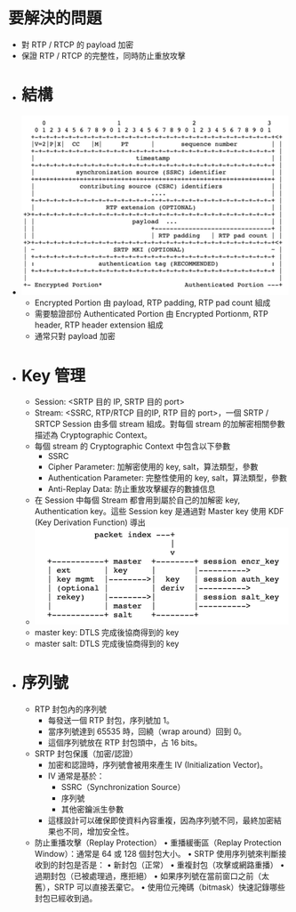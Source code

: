 # 要解決的問題
- 對 RTP / RTCP 的 payload 加密
- 保證 RTP / RTCP 的完整性，同時防止重放攻擊
- # 結構
- ![image.png](../assets/image_1745823294705_0.png)
	- Encrypted Portion 由 payload, RTP padding, RTP pad count 組成
	- 需要驗證部份 Authenticated Portion 由 Encrypted Portionm, RTP header, RTP header extension 組成
	- 通常只對 payload 加密
- # Key 管理
	- Session: <SRTP 目的 IP, SRTP 目的 port>
	- Stream: <SSRC, RTP/RTCP 目的IP, RTP 目的 port>，一個 SRTP / SRTCP Session 由多個 stream 組成。對每個 stream 的加解密相關參數描述為 Cryptographic Context。
	- 每個 stream 的 Cryptographic Context 中包含以下參數
		- SSRC
		- Cipher Parameter: 加解密使用的 key, salt，算法類型，參數
		- Authentication Parameter: 完整性使用的 key, salt，算法類型，參數
		- Anti-Replay Data: 防止重放攻擊緩存的數據信息
	- 在 Session 中每個 Stream 都會用到屬於自己的加解密 key, Authentication key。這些 Session key 是通過對 Master key 使用 KDF (Key Derivation Function) 導出
	- ![image.png](../assets/image_1745824069494_0.png)
	- master key: DTLS 完成後協商得到的 key
	- master salt: DTLS 完成後協商得到的 key
- # 序列號
	- RTP 封包內的序列號
		- 每發送一個 RTP 封包，序列號加 1。
		- 當序列號達到 65535 時，回繞（wrap around）回到 0。
		- 這個序列號放在 RTP 封包頭中，占 16 bits。
	- SRTP 封包保護（加密/認證）
		- 加密和認證時，序列號會被用來產生 IV (Initialization Vector)。
		- IV 通常是基於：
			- SSRC（Synchronization Source）
			- 序列號
			- 其他密鑰派生參數
		- 這樣設計可以確保即使資料內容重複，因為序列號不同，最終加密結果也不同，增加安全性。
	- 防止重播攻擊（Replay Protection）
	  	•	重播緩衝區（Replay Protection Window）：通常是 64 或 128 個封包大小。
	  	•	SRTP 使用序列號來判斷接收到的封包是否是：
	  	•	新封包（正常）
	  	•	重複封包（攻擊或網路重播）
	  	•	過期封包（已被處理過，應拒絕）
	  	•	如果序列號在當前窗口之前（太舊），SRTP 可以直接丟棄它。
	  	•	使用位元掩碼（bitmask）快速記錄哪些封包已經收到過。